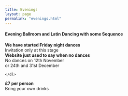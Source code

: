 ```yaml
---
title: Evenings
layout: page
permalink: "evenings.html"
---
```



<article class="grid_12 center-text">
<h4>Evening Ballroom and Latin Dancing
with some Sequence</h4>
</article>

<article class="grid_12 center-text padded-bottom">
  <dl>
    <dl>
      <dt><strong>We have started Friday night dances</strong></dt>
      <dt>Invitation only at this stage</dt>
      <dt> </dt>
      <dt><strong>Website just used to say when no dances</strong></dt>
      <dt>No dances on 12th November </dt>
        <dt>or 24th and 31st December</dt>

   
    </dl>
  </dl>
</article>


<article class="grid_6 center-text padded-bottom">
  <dl>
<dt><strong></strong></dt>
<dt><strong></strong></dt>
<dt><strong></strong></dt>
<dt></dt>
<dt><strong></strong></dt>
  </dl>
</article>

<article class="grid_12 center-text padded-bottom">
<dl>
<dt><strong>£7 per person</strong></dt>
 <dt>Bring your own drinks</dt>
</dl>

</article>

